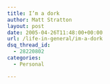```yaml
---
title: I’m a dork
author: Matt Stratton
layout: post
date: 2005-04-26T11:48:00+00:00
url: /life-in-general/im-a-dork
dsq_thread_id:
  - 28220802
categories:
  - Personal

---
```

<img />

<img />